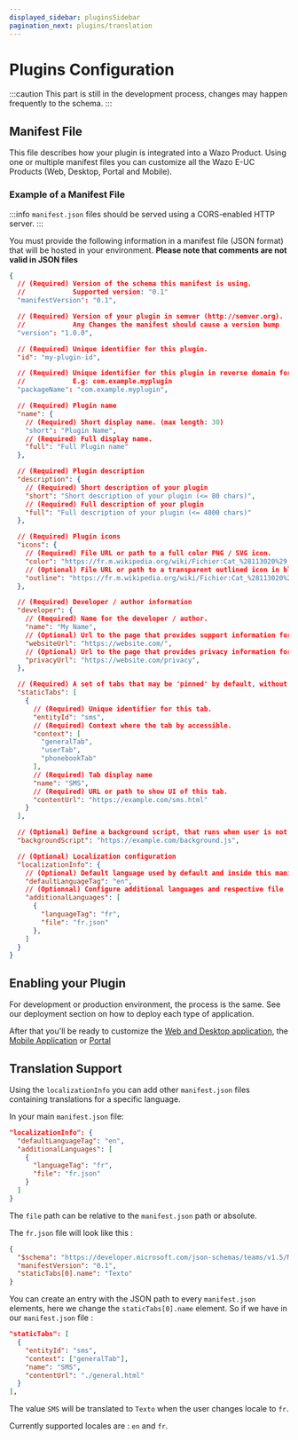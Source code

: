 ```yaml
---
displayed_sidebar: pluginsSidebar
pagination_next: plugins/translation
---
```


# Plugins Configuration

:::caution
This part is still in the development process, changes may happen frequently to the schema.
:::

## Manifest File

This file describes how your plugin is integrated into a Wazo Product. Using one or multiple manifest files you can
customize all the Wazo E-UC Products (Web, Desktop, Portal and Mobile).

### Example of a Manifest File

:::info
`manifest.json` files should be served using a CORS-enabled HTTP server.
:::

You must provide the following information in a manifest file (JSON format) that will be hosted in your environment.
**Please note that comments are not valid in JSON files**

```json
{
  // (Required) Version of the schema this manifest is using.
  //            Supported version: "0.1"
  "manifestVersion": "0.1",

  // (Required) Version of your plugin in semver (http://semver.org).
  //            Any Changes the manifest should cause a version bump
  "version": "1.0.0",

  // (Required) Unique identifier for this plugin.
  "id": "my-plugin-id",

  // (Required) Unique identifier for this plugin in reverse domain format.
  //            E.g: com.example.myplugin
  "packageName": "com.example.myplugin",

  // (Required) Plugin name
  "name": {
    // (Required) Short display name. (max length: 30)
    "short": "Plugin Name",
    // (Required) Full display name.
    "full": "Full Plugin name"
  },

  // (Required) Plugin description
  "description": {
    // (Required) Short description of your plugin
    "short": "Short description of your plugin (<= 80 chars)",
    // (Required) Full description of your plugin
    "full": "Full description of your plugin (<= 4000 chars)"
  },

  // (Required) Plugin icons
  "icons": {
    // (Required) File URL or path to a full color PNG / SVG icon.
    "color": "https://fr.m.wikipedia.org/wiki/Fichier:Cat_%28113020%29_-_The_Noun_Project.svg",
    // (Optional) File URL or path to a transparent outlined icon in black.
    "outline": "https://fr.m.wikipedia.org/wiki/Fichier:Cat_%28113020%29_-_The_Noun_Project.svg",
  },

  // (Required) Developer / author information
  "developer": {
    // (Required) Name for the developer / author.
    "name": "My Name",
    // (Optional) Url to the page that provides support information for the plugin.
    "websiteUrl": "https://website.com/",
    // (Optional) Url to the page that provides privacy information for the plugin.
    "privacyUrl": "https://website.com/privacy",
  },

  // (Required) A set of tabs that may be 'pinned' by default, without the user adding them manually. Static tabs declared in personal scope are always pinned to the app's personal experience. Static tabs do not currently support the 'teams' scope
  "staticTabs": [
    {
      // (Required) Unique identifier for this tab.
      "entityId": "sms",
      // (Required) Context where the tab by accessible.
      "context": [
        "generalTab",
        "userTab",
        "phonebookTab"
      ],
      // (Required) Tab display name
      "name": "SMS",
      // (Required) URL or path to show UI of this tab.
      "contentUrl": "https://example.com/sms.html"
    }
  ],

  // (Optional) Define a background script, that runs when user is not inside a plugin tabs.
  "backgroundScript": "https://example.com/background.js",

  // (Optional) Localization configuration
  "localizationInfo": {
    // (Optional) Default language used by default and inside this manifest file.
    "defaultLanguageTag": "en",
    // (Optionnal) Configure additional languages and respective file
    "additionalLanguages": [
      {
        "languageTag": "fr",
        "file": "fr.json"
      },
    ]
  }
}
```

## Enabling your Plugin

For development or production environment, the process is the same. See our deployment section on how to deploy each type of application.

After that you'll be ready to customize the [Web and Desktop application](./web-desktop-application), the [Mobile Application](./mobile) or [Portal](./portal)

## Translation Support

Using the `localizationInfo` you can add other `manifest.json` files containing translations for a specific language.

In your main `manifest.json` file:
```json
"localizationInfo": {
  "defaultLanguageTag": "en",
  "additionalLanguages": [
    {
      "languageTag": "fr",
      "file": "fr.json"
    }
  ]
}
```

The `file` path can be relative to the `manifest.json` path or absolute.

The `fr.json` file will look like this :
```json
{
  "$schema": "https://developer.microsoft.com/json-schemas/teams/v1.5/MicrosoftTeams.Localization.schema.json",
  "manifestVersion": "0.1",
  "staticTabs[0].name": "Texto"
}
```

You can create an entry with the JSON path to every `manifest.json` elements, here we change the `staticTabs[0].name` element.
So if we have in our `manifest.json` file :

```json
"staticTabs": [
  {
    "entityId": "sms",
    "context": ["generalTab"],
    "name": "SMS",
    "contentUrl": "./general.html"
  }
],
```

The value `SMS` will be translated to `Texto` when the user changes locale to `fr`.

Currently supported locales are : `en` and `fr`.

